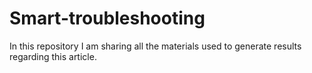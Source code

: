 # Smart-troubleshooting

In this repository I am sharing all the materials used to generate results regarding this article.
